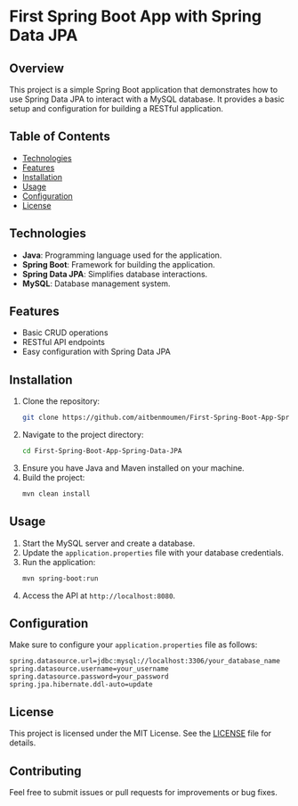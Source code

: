 # First Spring Boot App with Spring Data JPA

## Overview
This project is a simple Spring Boot application that demonstrates how to use Spring Data JPA to interact with a MySQL database. It provides a basic setup and configuration for building a RESTful application.

## Table of Contents
- [Technologies](#technologies)
- [Features](#features)
- [Installation](#installation)
- [Usage](#usage)
- [Configuration](#configuration)
- [License](#license)

## Technologies
- **Java**: Programming language used for the application.
- **Spring Boot**: Framework for building the application.
- **Spring Data JPA**: Simplifies database interactions.
- **MySQL**: Database management system.

## Features
- Basic CRUD operations
- RESTful API endpoints
- Easy configuration with Spring Data JPA

## Installation
1. Clone the repository:
   ```bash
   git clone https://github.com/aitbenmoumen/First-Spring-Boot-App-Spring-Data-JPA.git
   ```
2. Navigate to the project directory:
   ```bash
   cd First-Spring-Boot-App-Spring-Data-JPA
   ```
3. Ensure you have Java and Maven installed on your machine.
4. Build the project:
   ```bash
   mvn clean install
   ```

## Usage
1. Start the MySQL server and create a database.
2. Update the `application.properties` file with your database credentials.
3. Run the application:
   ```bash
   mvn spring-boot:run
   ```
4. Access the API at `http://localhost:8080`.

## Configuration
Make sure to configure your `application.properties` file as follows:
```properties
spring.datasource.url=jdbc:mysql://localhost:3306/your_database_name
spring.datasource.username=your_username
spring.datasource.password=your_password
spring.jpa.hibernate.ddl-auto=update
```

## License
This project is licensed under the MIT License. See the [LICENSE](LICENSE) file for details.

## Contributing
Feel free to submit issues or pull requests for improvements or bug fixes.
